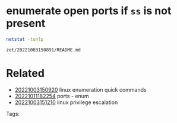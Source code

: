 # enumerate open ports if `ss` is not present
```bash
netstat -tunlp
```

` zet/20221003150891/README.md `

# Related

- [20221003150920](/zet/20221003150920/README.md) linux enumeration quick commands
- [20221011182254](/zet/20221011182254/README.md) ports - enum
- [20221003151210](/zet/20221003151210/README.md) linux privilege escalation

Tags:

    
